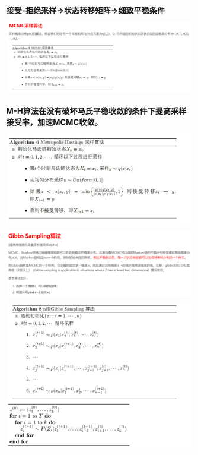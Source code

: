 ## 接受-拒绝采样->状态转移矩阵->细致平稳条件
![avater](MCMC.png)

## M-H算法在没有破坏马氏平稳收敛的条件下提高采样接受率，加速MCMC收敛。
![avater](MH.png)


![avater](Gibbs.png)


![avater](Gibbs_algorithm.png)